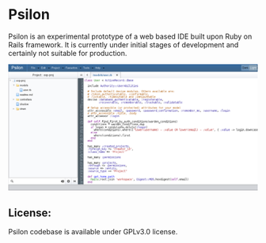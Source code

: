 Psilon
======

Psilon is an experimental prototype of a web based IDE built upon Ruby on Rails framework. It is currently under initial stages of development and certainly not suitable for production.

![Screenshot](screenshot.png)

License:
--------

Psilon codebase is available under GPLv3.0 license.